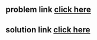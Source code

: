 ## problem link <a href="https://leetcode.com/problems/linked-list-cycle/">click here</a>
## solution link <a href="https://github.com/f-mohamed-abdullah/Data-Structures-and-Algorithms/blob/main/01.%20DataStructures/01.%20Linked%20List/LeetCode%20Questions/Linked%20List%20Cycle/solution.java">click here</a>
